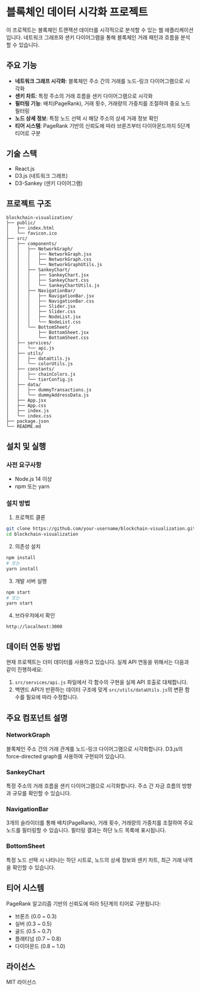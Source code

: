 # 블록체인 데이터 시각화 프로젝트

이 프로젝트는 블록체인 트랜잭션 데이터를 시각적으로 분석할 수 있는 웹 애플리케이션입니다. 네트워크 그래프와 샌키 다이어그램을 통해 블록체인 거래 패턴과 흐름을 분석할 수 있습니다.

## 주요 기능

- **네트워크 그래프 시각화**: 블록체인 주소 간의 거래를 노드-링크 다이어그램으로 시각화
- **샌키 차트**: 특정 주소의 거래 흐름을 샌키 다이어그램으로 시각화
- **필터링 기능**: 배치(PageRank), 거래 횟수, 거래량의 가중치를 조절하여 중요 노드 필터링
- **노드 상세 정보**: 특정 노드 선택 시 해당 주소의 상세 거래 정보 확인
- **티어 시스템**: PageRank 기반의 신뢰도에 따라 브론즈부터 다이아몬드까지 5단계 티어로 구분

## 기술 스택

- React.js
- D3.js (네트워크 그래프)
- D3-Sankey (샌키 다이어그램)

## 프로젝트 구조

```
blockchain-visualization/
├── public/
│   ├── index.html
│   └── favicon.ico
├── src/
│   ├── components/
│   │   ├── NetworkGraph/
│   │   │   ├── NetworkGraph.jsx
│   │   │   ├── NetworkGraph.css
│   │   │   └── NetworkGraphUtils.js
│   │   ├── SankeyChart/
│   │   │   ├── SankeyChart.jsx
│   │   │   ├── SankeyChart.css
│   │   │   └── SankeyChartUtils.js
│   │   ├── NavigationBar/
│   │   │   ├── NavigationBar.jsx
│   │   │   ├── NavigationBar.css
│   │   │   ├── Slider.jsx
│   │   │   ├── Slider.css
│   │   │   ├── NodeList.jsx
│   │   │   └── NodeList.css
│   │   └── BottomSheet/
│   │       ├── BottomSheet.jsx
│   │       └── BottomSheet.css
│   ├── services/
│   │   └── api.js
│   ├── utils/
│   │   ├── dataUtils.js
│   │   └── colorUtils.js
│   ├── constants/
│   │   ├── chainColors.js
│   │   └── tierConfig.js
│   ├── data/
│   │   ├── dummyTransactions.js
│   │   └── dummyAddressData.js
│   ├── App.jsx
│   ├── App.css
│   ├── index.js
│   └── index.css
├── package.json
└── README.md
```

## 설치 및 실행

### 사전 요구사항
- Node.js 14 이상
- npm 또는 yarn

### 설치 방법

1. 프로젝트 클론
```bash
git clone https://github.com/your-username/blockchain-visualization.git
cd blockchain-visualization
```

2. 의존성 설치
```bash
npm install
# 또는
yarn install
```

3. 개발 서버 실행
```bash
npm start
# 또는
yarn start
```

4. 브라우저에서 확인
```
http://localhost:3000
```

## 데이터 연동 방법

현재 프로젝트는 더미 데이터를 사용하고 있습니다. 실제 API 연동을 위해서는 다음과 같이 진행하세요:

1. `src/services/api.js` 파일에서 각 함수의 구현을 실제 API 호출로 대체합니다.
2. 백엔드 API가 반환하는 데이터 구조에 맞게 `src/utils/dataUtils.js`의 변환 함수를 필요에 따라 수정합니다.

## 주요 컴포넌트 설명

### NetworkGraph

블록체인 주소 간의 거래 관계를 노드-링크 다이어그램으로 시각화합니다. D3.js의 force-directed graph를 사용하여 구현되어 있습니다.

### SankeyChart

특정 주소의 거래 흐름을 샌키 다이어그램으로 시각화합니다. 주소 간 자금 흐름의 방향과 규모를 확인할 수 있습니다.

### NavigationBar

3개의 슬라이더를 통해 배치(PageRank), 거래 횟수, 거래량의 가중치를 조절하여 주요 노드를 필터링할 수 있습니다. 필터링 결과는 하단 노드 목록에 표시됩니다.

### BottomSheet

특정 노드 선택 시 나타나는 하단 시트로, 노드의 상세 정보와 샌키 차트, 최근 거래 내역을 확인할 수 있습니다.

## 티어 시스템

PageRank 알고리즘 기반의 신뢰도에 따라 5단계의 티어로 구분됩니다:

- 브론즈 (0.0 ~ 0.3)
- 실버 (0.3 ~ 0.5)
- 골드 (0.5 ~ 0.7)
- 플래티넘 (0.7 ~ 0.8)
- 다이아몬드 (0.8 ~ 1.0)

## 라이선스

MIT 라이선스

